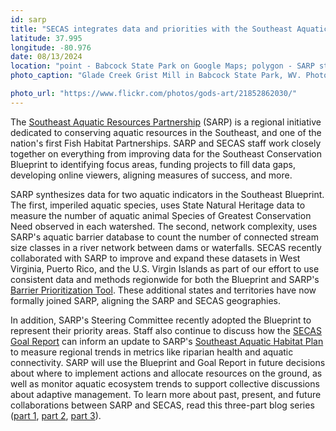 ```yaml
---
id: sarp
title: "SECAS integrates data and priorities with the Southeast Aquatic Resources Partnership"
latitude: 37.995
longitude: -80.976
date: 08/13/2024
location: "point - Babcock State Park on Google Maps; polygon - SARP state boundaries"
photo_caption: "Glade Creek Grist Mill in Babcock State Park, WV. Photo: Jim Liestman/Flickr, CC BY-NC-ND 2.0."

photo_url: "https://www.flickr.com/photos/gods-art/21852862030/"
---
```


The [Southeast Aquatic Resources Partnership](https://southeastaquatics.net/) (SARP) is a regional initiative dedicated to conserving aquatic resources in the Southeast, and one of the nation's first Fish Habitat Partnerships. SARP and SECAS staff work closely together on everything from improving data for the Southeast Conservation Blueprint to identifying focus areas, funding projects to fill data gaps, developing online viewers, aligning measures of success, and more.


SARP synthesizes data for two aquatic indicators in the Southeast Blueprint. The first, imperiled aquatic species, uses State Natural Heritage data to measure the number of aquatic animal Species of Greatest Conservation Need observed in each watershed. The second, network complexity, uses SARP's aquatic barrier database to count the number of connected stream size classes in a river network between dams or waterfalls. SECAS recently collaborated with SARP to improve and expand these datasets in West Virginia, Puerto Rico, and the U.S. Virgin Islands as part of our effort to use consistent data and methods regionwide for both the Blueprint and SARP's [Barrier Prioritization Tool](https://aquaticbarriers.org/). These additional states and territories have now formally joined SARP, aligning the SARP and SECAS geographies.


In addition, SARP's Steering Committee recently adopted the Blueprint to represent their priority areas. Staff also continue to discuss how the [SECAS Goal Report](https://secassoutheast.org/our-goal) can inform an update to SARP's [Southeast Aquatic Habitat Plan](https://southeastaquatics.net/about/our-work/conservation-planning/sahp) to measure regional trends in metrics like riparian health and aquatic connectivity. SARP will use the Blueprint and Goal Report in future decisions about where to implement actions and allocate resources on the ground, as well as monitor aquatic ecosystem trends to support collective discussions about adaptive management. To learn more about past, present, and future collaborations between SARP and SECAS, read this three-part blog series ([part 1](https://secassoutheast.org/2023/02/24/A-tale-of-two-partnerships-how-SARP-and-SECAS-work-together), [part 2](https://secassoutheast.org/2023/04/20/Highlighting-three-freshwater-aquatic-indicators-co-developed-with-SARP), [part 3](https://secassoutheast.org/2023/06/28/Future-Collabs-between-SARP-and-SECAS)).


